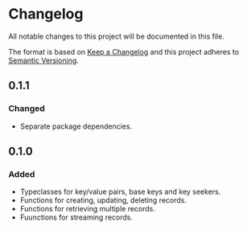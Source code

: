 # Changelog
All notable changes to this project will be documented in this file.

The format is based on [Keep a Changelog](http://keepachangelog.com/en/1.0.0/)
and this project adheres to [Semantic Versioning](http://semver.org/spec/v2.0.0.html).

## 0.1.1
### Changed
- Separate package dependencies.

## 0.1.0
### Added
- Typeclasses for key/value pairs, base keys and key seekers.
- Functions for creating, updating, deleting records.
- Functions for retrieving multiple records.
- Fuunctions for streaming records.
